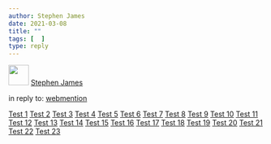 ```yaml
---
author: Stephen James
date: 2021-03-08
title: ""
tags: [  ]
type: reply
---
```

<div class="h-entry">
	<div class="u-author h-card">
  		<img src="/mstile-150x150.png" class="u-photo" width="40">
  		<a href="https://strandlines.blog/" class="u-url p-name">Stephen James</a>
	</div>
<p>in reply to: <a class="u-in-reply-to" href="rocks">webmention </a></p>
<p class="e-content"><a href="https://webmention.rocks/test/1">Test 1</a>
<a href="https://webmention.rocks/test/2">Test 2</a>
<a href="https://webmention.rocks/test/3">Test 3</a>
<a href="https://webmention.rocks/test/4">Test 4</a>
<a href="https://webmention.rocks/test/5">Test 5</a>
<a href="https://webmention.rocks/test/6">Test 6</a>
<a href="https://webmention.rocks/test/7">Test 7</a>
<a href="https://webmention.rocks/test/8">Test 8</a>
<a href="https://webmention.rocks/test/9">Test 9</a>
<a href="https://webmention.rocks/test/10">Test 10</a>
<a href="https://webmention.rocks/test/11">Test 11</a>
<a href="https://webmention.rocks/test/12">Test 12</a>
<a href="https://webmention.rocks/test/13">Test 13</a>
<a href="https://webmention.rocks/test/14">Test 14</a>
<a href="https://webmention.rocks/test/15">Test 15</a>
<a href="https://webmention.rocks/test/16">Test 16</a>
<a href="https://webmention.rocks/test/17">Test 17</a>
<a href="https://webmention.rocks/test/18">Test 18</a>
<a href="https://webmention.rocks/test/19">Test 19</a>
<a href="https://webmention.rocks/test/20">Test 20</a>
<a href="https://webmention.rocks/test/21">Test 21</a>
<a href="https://webmention.rocks/test/22">Test 22</a>
<a href="https://webmention.rocks/test/23/page">Test 23</a><p>
 	  <time class="dt-published" datetime="2021-03-08T18:56:27"></time>
	</a>
</p>
</div>
